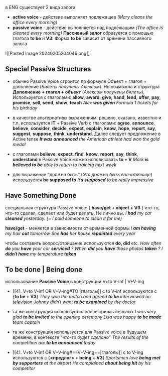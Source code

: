 в ENG существует 2 вида залога:
- **active voice** - действие выполняет подлежащее *(Mary cleans the office every morning)*
- **passive voice** - действие выполняется над подлежащим *(The office is cleaned every morning)*
**Пассивный залог** образуется с помощью глагола **to be** и **V3**. Форма **to be** зависит от времени пассивного залога

![[Pasted image 20240205204046.png]]

## Special Passive Structures

* обычно Passive Voice строится по формуле Объект + глагол + дополнение (*Билеты получены Алексом*). Но возможна и структура **Дополнение + глагол + объект** (*Алексом получены билеты*). Используется с глаголами: **allow**, **award**, **give**, **hand**, **lend**, **offer**, **pay**, **promise**, **sell**, **send**, **show**, **teach**
	*Alex **was given** Formula 1 tickets for his birthday*


* в качестве альтернативы выражениям: решено, сказано, известно и т.п. используется **IT** + Passive Verb с глаголами: **agree**, **announce**, **believe**, **consider**, **decide**, **expect**, **explain**, **know**, **hope**, **report**, **say**, **suggest**, **suppose**, **think**, **understand**. Далее следует предложение в Active tense
	***It was announced*** *the American athlete had won the gold medal*

* с глаголами **believe**, **expect**, **find**, **know**, **report**, **say**, **think**, **understand** в Passive Voice можно использовать **to + V**
	*Mark **is believed to be** able to return to training next week*

* для выражение "должно быть" (*Это должно быть впечатляюще*) используется **be supposed to**
	*Itˈ**s supposed** to be really impressive*

## Have Something Done

специальная структура Passive Voice: { **have/get + object + V3** }
кто-то, что-то сделал, сделает или будет делать. Не лично вы.
	*I **had** my car **cleaned** yesterday. (= I paid someone to clean it for me)*

**have/get** - меняется в зависимости от временной формы
	*I **am having** my hair **cut** tomorrow*
	*She **has** her house **repainted** every year*

чтобы составить вопрос/отрицание используются **do, did** etc.
	*How often **do** you **have** your car **serviced** ?*
	*When **did** you **have** those photos **taken** ?*
	*I **didnˈt have** my temperature **taken***

## To be done | Being done

использование **Passive Voice** в конструкции V+to V-inf | V+V-ing
* [[41. V+to V-inf OR V+V-ing#TO |глаголы]] с to V-inf используются с {**to be + V3**}
	*They won the match and agreed **to be** interviewed on television*
	*Johnny didnˈt want **to be examined** by the doctor*

* та же конструкция используется после прилагательных
	*I was very glad **to be invited** to the opening ceremony*
	*Lisa was happy **to be made** team captain*

* та же конструкция используется для Passive voice в будущем времени, в контексте "*что-то будет сделано*"
	*The results of the competition are **to be announced** today*
	

* [[41. V+to V-inf OR V+V-ing#==V+V-ing==|глаголы]] с to V-ing используются с {**<предлог> + being + V3**}
	*Sportsmen love **being met by supporters** at the airport*
	*He complained **about being hit** by his competitor*

